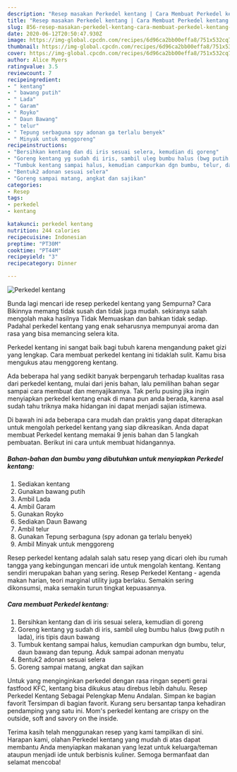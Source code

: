 ```yaml
---
description: "Resep masakan Perkedel kentang | Cara Membuat Perkedel kentang Yang Lezat"
title: "Resep masakan Perkedel kentang | Cara Membuat Perkedel kentang Yang Lezat"
slug: 856-resep-masakan-perkedel-kentang-cara-membuat-perkedel-kentang-yang-lezat
date: 2020-06-12T20:50:47.930Z
image: https://img-global.cpcdn.com/recipes/6d96ca2bb00effa8/751x532cq70/perkedel-kentang-foto-resep-utama.jpg
thumbnail: https://img-global.cpcdn.com/recipes/6d96ca2bb00effa8/751x532cq70/perkedel-kentang-foto-resep-utama.jpg
cover: https://img-global.cpcdn.com/recipes/6d96ca2bb00effa8/751x532cq70/perkedel-kentang-foto-resep-utama.jpg
author: Alice Myers
ratingvalue: 3.5
reviewcount: 7
recipeingredient:
- " kentang"
- " bawang putih"
- " Lada"
- " Garam"
- " Royko"
- " Daun Bawang"
- " telur"
- " Tepung serbaguna spy adonan ga terlalu benyek"
- " Minyak untuk menggoreng"
recipeinstructions:
- "Bersihkan kentang dan di iris sesuai selera, kemudian di goreng"
- "Goreng kentang yg sudah di iris, sambil uleg bumbu halus (bwg putih n lada), iris tipis daun bawang"
- "Tumbuk kentang sampai halus, kemudian campurkan dgn bumbu, telur, daun bawang dan tepung. Aduk sampai adonan menyatu"
- "Bentuk2 adonan sesuai selera"
- "Goreng sampai matang, angkat dan sajikan"
categories:
- Resep
tags:
- perkedel
- kentang

katakunci: perkedel kentang 
nutrition: 244 calories
recipecuisine: Indonesian
preptime: "PT30M"
cooktime: "PT44M"
recipeyield: "3"
recipecategory: Dinner

---
```



![Perkedel kentang](https://img-global.cpcdn.com/recipes/6d96ca2bb00effa8/751x532cq70/perkedel-kentang-foto-resep-utama.jpg)

Bunda lagi mencari ide resep perkedel kentang yang Sempurna? Cara Bikinnya memang tidak susah dan tidak juga mudah. sekiranya salah mengolah maka hasilnya Tidak Memuaskan dan bahkan tidak sedap. Padahal perkedel kentang yang enak seharusnya mempunyai aroma dan rasa yang bisa memancing selera kita.

Perkedel kentang ini sangat baik bagi tubuh karena mengandung paket gizi yang lengkap. Cara membuat perkedel kentang ini tidaklah sulit. Kamu bisa mengukus atau menggoreng kentang.

Ada beberapa hal yang sedikit banyak berpengaruh terhadap kualitas rasa dari perkedel kentang, mulai dari jenis bahan, lalu pemilihan bahan segar sampai cara membuat dan menyajikannya. Tak perlu pusing jika ingin menyiapkan perkedel kentang enak di mana pun anda berada, karena asal sudah tahu triknya maka hidangan ini dapat menjadi sajian istimewa.


Di bawah ini ada beberapa cara mudah dan praktis yang dapat diterapkan untuk mengolah perkedel kentang yang siap dikreasikan. Anda dapat membuat Perkedel kentang memakai 9 jenis bahan dan 5 langkah pembuatan. Berikut ini cara untuk membuat hidangannya.

<!--inarticleads1-->

##### Bahan-bahan dan bumbu yang dibutuhkan untuk menyiapkan Perkedel kentang:

1. Sediakan  kentang
1. Gunakan  bawang putih
1. Ambil  Lada
1. Ambil  Garam
1. Gunakan  Royko
1. Sediakan  Daun Bawang
1. Ambil  telur
1. Gunakan  Tepung serbaguna (spy adonan ga terlalu benyek)
1. Ambil  Minyak untuk menggoreng


Resep perkedel kentang adalah salah satu resep yang dicari oleh ibu rumah tangga yang kebingungan mencari ide untuk mengolah kentang. Kentang sendiri merupakan bahan yang sering. Resep Perkedel Kentang - agenda makan harian, teori marginal utility juga berlaku. Semakin sering dikonsumsi, maka semakin turun tingkat kepuasannya. 

<!--inarticleads2-->

##### Cara membuat Perkedel kentang:

1. Bersihkan kentang dan di iris sesuai selera, kemudian di goreng
1. Goreng kentang yg sudah di iris, sambil uleg bumbu halus (bwg putih n lada), iris tipis daun bawang
1. Tumbuk kentang sampai halus, kemudian campurkan dgn bumbu, telur, daun bawang dan tepung. Aduk sampai adonan menyatu
1. Bentuk2 adonan sesuai selera
1. Goreng sampai matang, angkat dan sajikan


Untuk yang menginginkan perkedel dengan rasa ringan seperti gerai fastfood KFC, kentang bisa dikukus atau direbus lebih dahulu. Resep Perkedel Kentang Sebagai Pelengkap Menu Andalan. Simpan ke bagian favorit Tersimpan di bagian favorit. Kurang seru bersantap tanpa kehadiran pendamping yang satu ini. Mom&#39;s perkedel kentang are crispy on the outside, soft and savory on the inside. 

Terima kasih telah menggunakan resep yang kami tampilkan di sini. Harapan kami, olahan Perkedel kentang yang mudah di atas dapat membantu Anda menyiapkan makanan yang lezat untuk keluarga/teman ataupun menjadi ide untuk berbisnis kuliner. Semoga bermanfaat dan selamat mencoba!
